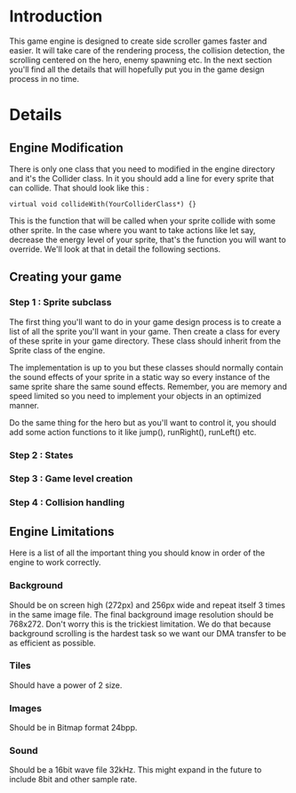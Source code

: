 # Introduction #
This game engine is designed to create side scroller games faster and easier. It will take care of the rendering process, the collision detection, the scrolling centered on the hero, enemy spawning etc. In the next section you'll find all the details that will hopefully put you in the game design process in no time.


# Details #

## Engine Modification ##

There is only one class that you need to modified in the engine directory and it's the Collider class. In it you should add a line for every sprite that can collide. That should look like this :

`virtual void collideWith(YourColliderClass*) {}`

This is the function that will be called when your sprite collide with some other sprite. In the case where you want to take actions like let say, decrease the energy level of your sprite, that's the function you will want to override. We'll look at that in detail the following sections.

## Creating your game ##

### Step 1 : Sprite subclass ###

The first thing you'll want to do in your game design process is to create a list of all the sprite you'll want in your game. Then create a class for every of these sprite in your game directory. These class should inherit from the Sprite class of the engine.

The implementation is up to you but these classes should normally contain the sound effects of your sprite in a static way so every instance of the same sprite share the same sound effects. Remember, you are memory and speed limited so you need to implement your objects in an optimized manner.

Do the same thing for the hero but as you'll want to control it, you should add some action functions to it like jump(), runRight(), runLeft() etc.

### Step 2 : States ###

### Step 3 : Game level creation ###

### Step 4 : Collision handling ###

## Engine Limitations ##

Here is a list of all the important thing you should know in order of the engine to work correctly.

### Background ###

Should be on screen high (272px) and 256px wide and repeat itself 3 times in the same image file. The final background image resolution should be 768x272. Don't worry this is the trickiest limitation. We do that because background scrolling is the hardest task so we want our DMA transfer to be as efficient as possible.

### Tiles ###

Should have a power of 2 size.

### Images ###

Should be in Bitmap format 24bpp.

### Sound ###

Should be a 16bit wave file 32kHz. This might expand in the future to include 8bit and other sample rate.